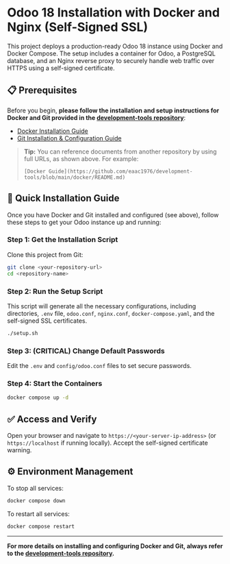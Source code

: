 # Odoo 18 Installation with Docker and Nginx (Self-Signed SSL)

This project deploys a production-ready Odoo 18 instance using Docker and Docker Compose. The setup includes a container for Odoo, a PostgreSQL database, and an Nginx reverse proxy to securely handle web traffic over HTTPS using a self-signed certificate.

## 📋 Prerequisites

Before you begin, **please follow the installation and setup instructions for Docker and Git provided in the [development-tools repository](https://github.com/eaac1976/development-tools)**:

- [Docker Installation Guide](https://github.com/eaac1976/development-tools/blob/main/README_docker_setup_guide.md)
- [Git Installation & Configuration Guide](https://github.com/eaac1976/development-tools/blob/main/README_git_setup_guide.md)

> **Tip:** You can reference documents from another repository by using full URLs, as shown above. For example:
> ```
> [Docker Guide](https://github.com/eaac1976/development-tools/blob/main/docker/README.md)
> ```

## 🚀 Quick Installation Guide

Once you have Docker and Git installed and configured (see above), follow these steps to get your Odoo instance up and running:

### Step 1: Get the Installation Script

Clone this project from Git:

```sh
git clone <your-repository-url>
cd <repository-name>
```

### Step 2: Run the Setup Script

This script will generate all the necessary configurations, including directories, `.env` file, `odoo.conf`, `nginx.conf`, `docker-compose.yaml`, and the self-signed SSL certificates.

```sh
./setup.sh
```

### Step 3: (CRITICAL) Change Default Passwords

Edit the `.env` and `config/odoo.conf` files to set secure passwords.

### Step 4: Start the Containers

```sh
docker compose up -d
```

## ✅ Access and Verify

Open your browser and navigate to `https://<your-server-ip-address>` (or `https://localhost` if running locally). Accept the self-signed certificate warning.

## ⚙️ Environment Management

To stop all services:

```sh
docker compose down
```

To restart all services:

```sh
docker compose restart
```

---
**For more details on installing and configuring Docker and Git, always refer to the [development-tools repository](https://github.com/eaac1976/development-tools).**